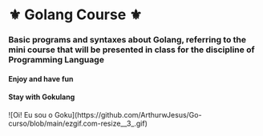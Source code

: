 <h1> ⚜️ Golang Course ⚜️</h1>

<h3> Basic programs and syntaxes about Golang, referring to the mini course that will be presented in class for the discipline of Programming Language </h3>
<h4> Enjoy and have fun </h4>
<h4>Stay with Gokulang</h4> 
![Oi! Eu sou o Goku](https://github.com/ArthurwJesus/Go-curso/blob/main/ezgif.com-resize__3_.gif)
